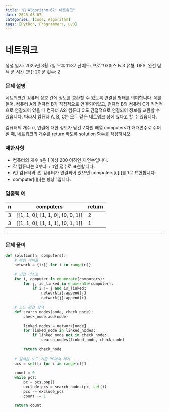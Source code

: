 ```yaml
---
title: "🧠 Algorithm 67: 네트워크"
date: 2025-03-07
categories: [Code, Algorithm]
tags: [Python, Programmers, Lv3]
---
```


# 네트워크

생성 일시: 2025년 3월 7일 오후 11:37
난이도: 프로그래머스 lv.3
유형: DFS, 완전 탐색
푼 시간 (분): 20
푼 횟수: 2

### **문제 설명**

네트워크란 컴퓨터 상호 간에 정보를 교환할 수 있도록 연결된 형태를 의미합니다. 예를 들어, 컴퓨터 A와 컴퓨터 B가 직접적으로 연결되어있고, 컴퓨터 B와 컴퓨터 C가 직접적으로 연결되어 있을 때 컴퓨터 A와 컴퓨터 C도 간접적으로 연결되어 정보를 교환할 수 있습니다. 따라서 컴퓨터 A, B, C는 모두 같은 네트워크 상에 있다고 할 수 있습니다.

컴퓨터의 개수 n, 연결에 대한 정보가 담긴 2차원 배열 computers가 매개변수로 주어질 때, 네트워크의 개수를 return 하도록 solution 함수를 작성하시오.

### 제한사항

- 컴퓨터의 개수 n은 1 이상 200 이하인 자연수입니다.
- 각 컴퓨터는 0부터 `n-1`인 정수로 표현합니다.
- i번 컴퓨터와 j번 컴퓨터가 연결되어 있으면 computers[i][j]를 1로 표현합니다.
- computer[i][i]는 항상 1입니다.

### 입출력 예

| n | computers | return |
| --- | --- | --- |
| 3 | [[1, 1, 0], [1, 1, 0], [0, 0, 1]] | 2 |
| 3 | [[1, 1, 0], [1, 1, 1], [0, 1, 1]] | 1 |

---

### 문제 풀이

```python
def solution(n, computers):
    # 해쉬 테이블
    network = {i:[] for i in range(n)}
    
    # 인접 리스트
    for i, computer in enumerate(computers):
        for j, is_linked in enumerate(computer):
            if i != j and is_linked:
                network[i].append(j)
                network[j].append(i)
                
    # 노드 완전 탐색
    def search_nodes(node, check_node):
        check_node.add(node)
        
        linked_nodes = network[node]
        for linked_node in linked_nodes:
            if linked_node not in check_node:
                search_nodes(linked_node, check_node)
                
        return check_node
        
    # 탐색된 노드 기존 PC에서 제거
    pcs = set([i for i in range(n)])
    
    count = 0
    while pcs:
        pc = pcs.pop()
        exclude_pcs = search_nodes(pc, set())
        pcs -= exclude_pcs
        count += 1
        
    return count
```